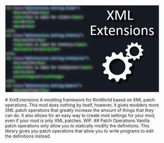 <p align="center">
<img src="https://github.com/15adhami/XmlExtensions/blob/master/About/Preview.png" alt="XML Extensions" />
</p>
# XmlExtensions
A modding framework for RimWorld based on XML patch operations.
This mod does nothing by itself, however, it gives modders more XML patch operations that greatly increase the amount of things that they can do. It also allows for an easy way to create mod settings for your mod, even if your mod is only XML patches. WIP.
## Patch Operations
Vanilla patch operations only allow you to statically modify the definitions. This library gives you patch operations that allow you to write programs to edit the definitions instead. 
